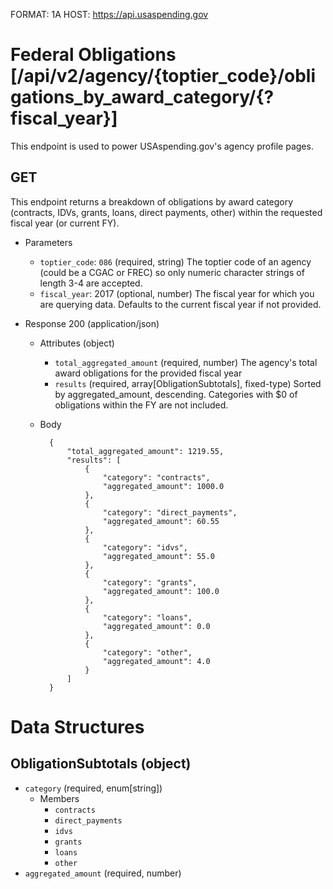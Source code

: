 FORMAT: 1A
HOST: https://api.usaspending.gov

# Federal Obligations [/api/v2/agency/{toptier_code}/obligations_by_award_category/{?fiscal_year}]

This endpoint is used to power USAspending.gov's agency profile pages.

## GET

This endpoint returns a breakdown of obligations by award category (contracts, IDVs, grants, loans, direct payments, other) within the requested fiscal year (or current FY).

+ Parameters
    + `toptier_code`: `086` (required, string)
        The toptier code of an agency (could be a CGAC or FREC) so only numeric character strings of length 3-4 are accepted.
    + `fiscal_year`: 2017 (optional, number)
        The fiscal year for which you are querying data. Defaults to the current fiscal year if not provided.
        
+ Response 200 (application/json)
    + Attributes (object)
        + `total_aggregated_amount` (required, number)
            The agency's total award obligations for the provided fiscal year
        + `results` (required, array[ObligationSubtotals], fixed-type)
            Sorted by aggregated_amount, descending. Categories with $0 of obligations within the FY are not included.

    + Body

            {
                "total_aggregated_amount": 1219.55,
                "results": [
                    {
                        "category": "contracts",
                        "aggregated_amount": 1000.0
                    },
                    {
                        "category": "direct_payments",
                        "aggregated_amount": 60.55
                    },
                    {
                        "category": "idvs",
                        "aggregated_amount": 55.0
                    },
                    {
                        "category": "grants",
                        "aggregated_amount": 100.0
                    },
                    {
                        "category": "loans",
                        "aggregated_amount": 0.0
                    },
                    {
                        "category": "other",
                        "aggregated_amount": 4.0
                    }
                ]
            }

# Data Structures

## ObligationSubtotals (object)
+ `category` (required, enum[string])
    + Members
        + `contracts`
        + `direct_payments`
        + `idvs`
        + `grants`
        + `loans`
        + `other`
+ `aggregated_amount` (required, number)
